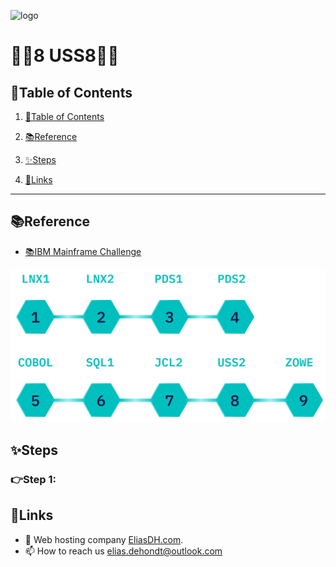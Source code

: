 ![logo](https://eliasdh.com/assets/media/images/logo-github.png)
# 💙🤍8 USS8🤍💙

## 📘Table of Contents

1. [📘Table of Contents](#📘table-of-contents)
2. [📚Reference](#📚reference)
3. [✨Steps](#✨steps)

4. [🔗Links](#🔗links)

---

## 📚Reference

- [📚IBM Mainframe Challenge](https://ibmzxplore-static.s3.eu-gb.cloud-object-storage.appdomain.cloud/USS2.pdf)

![IBM Fundamentals](/Images/IBM-Advanced.png)

## ✨Steps

### 👉Step 1: 


## 🔗Links
- 👯 Web hosting company [EliasDH.com](https://eliasdh.com).
- 📫 How to reach us elias.dehondt@outlook.com